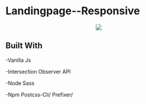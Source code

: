 # Landingpage--Responsive

<p align="center">
  <img src="https://user-images.githubusercontent.com/83467033/147596126-c5644142-171b-41b6-acc2-c2af7d9b672d.PNG" />
</p>


## Built With

-Vanilla Js

-Intersection Observer API

-Node Sass

-Npm Postcss-Cli/ Prefixer/

